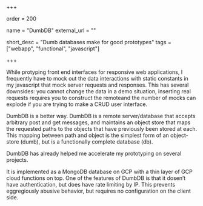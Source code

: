 +++

order = 200

name = "DumbDB"
external_url = ""

short_desc = "Dumb databases make for good prototypes"
tags = ["webapp", "functional", "javascript"]

+++

While protyping front end interfaces for responsive web applications, I frequently have to mock out the data interactions with static constants in my javascript that mock server requests and responses. This has several downsides: you cannot change the data in a demo situation, inserting real requests requires you to construct the remoteand the number of mocks can explode if you are trying to make a CRUD user interface.

DumbDB is a better way.  DumbDB is a remote server/database that accepts arbitrary post and get messages, and maintains an object store that maps the requested paths to the objects that have previously been stored at each.  This mapping between path and object is the simplest form of an object-store (dumb), but is a functionally complete database (db).

DumbDB has already helped me accelerate my prototyping on several projects.

It is implemented as a MongoDB database on GCP with a thin layer of GCP cloud functions on top. One of the features of DumbDB is that it dosen’t have authentication, but does have rate limiting by IP. This prevents eggregiously abusive behavior, but requires no configuration on the client side.
